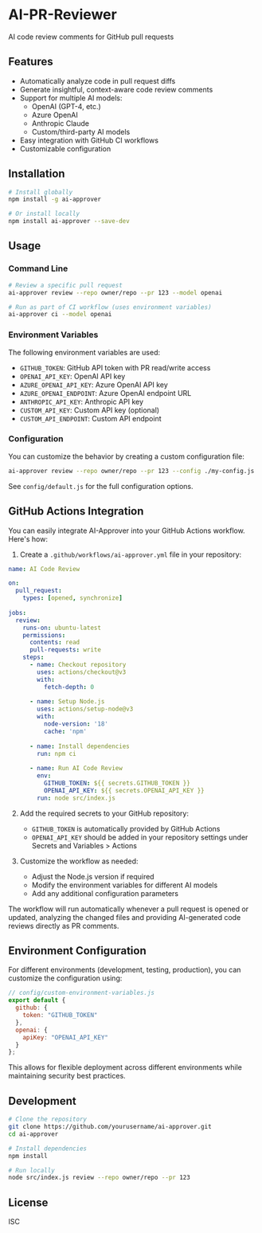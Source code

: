 # AI-PR-Reviewer

AI code review comments for GitHub pull requests

## Features

- Automatically analyze code in pull request diffs
- Generate insightful, context-aware code review comments
- Support for multiple AI models:
  - OpenAI (GPT-4, etc.)
  - Azure OpenAI
  - Anthropic Claude
  - Custom/third-party AI models
- Easy integration with GitHub CI workflows
- Customizable configuration

## Installation

```bash
# Install globally
npm install -g ai-approver

# Or install locally
npm install ai-approver --save-dev
```

## Usage

### Command Line

```bash
# Review a specific pull request
ai-approver review --repo owner/repo --pr 123 --model openai

# Run as part of CI workflow (uses environment variables)
ai-approver ci --model openai
```

### Environment Variables

The following environment variables are used:

- `GITHUB_TOKEN`: GitHub API token with PR read/write access
- `OPENAI_API_KEY`: OpenAI API key
- `AZURE_OPENAI_API_KEY`: Azure OpenAI API key
- `AZURE_OPENAI_ENDPOINT`: Azure OpenAI endpoint URL
- `ANTHROPIC_API_KEY`: Anthropic API key
- `CUSTOM_API_KEY`: Custom API key (optional)
- `CUSTOM_API_ENDPOINT`: Custom API endpoint

### Configuration

You can customize the behavior by creating a custom configuration file:

```bash
ai-approver review --repo owner/repo --pr 123 --config ./my-config.js
```

See `config/default.js` for the full configuration options.

## GitHub Actions Integration

You can easily integrate AI-Approver into your GitHub Actions workflow. Here's how:

1. Create a `.github/workflows/ai-approver.yml` file in your repository:

```yaml
name: AI Code Review

on:
  pull_request:
    types: [opened, synchronize]
    
jobs:
  review:
    runs-on: ubuntu-latest
    permissions:
      contents: read
      pull-requests: write
    steps:
      - name: Checkout repository
        uses: actions/checkout@v3
        with:
          fetch-depth: 0
          
      - name: Setup Node.js
        uses: actions/setup-node@v3
        with:
          node-version: '18'
          cache: 'npm'
          
      - name: Install dependencies
        run: npm ci
        
      - name: Run AI Code Review
        env:
          GITHUB_TOKEN: ${{ secrets.GITHUB_TOKEN }}
          OPENAI_API_KEY: ${{ secrets.OPENAI_API_KEY }}
        run: node src/index.js
```

2. Add the required secrets to your GitHub repository:
   - `GITHUB_TOKEN` is automatically provided by GitHub Actions
   - `OPENAI_API_KEY` should be added in your repository settings under Secrets and Variables > Actions

3. Customize the workflow as needed:
   - Adjust the Node.js version if required
   - Modify the environment variables for different AI models
   - Add any additional configuration parameters

The workflow will run automatically whenever a pull request is opened or updated, analyzing the changed files and providing AI-generated code reviews directly as PR comments.

## Environment Configuration

For different environments (development, testing, production), you can customize the configuration using:

```javascript
// config/custom-environment-variables.js
export default {
  github: {
    token: "GITHUB_TOKEN"
  },
  openai: {
    apiKey: "OPENAI_API_KEY"
  }
};
```

This allows for flexible deployment across different environments while maintaining security best practices.

## Development

```bash
# Clone the repository
git clone https://github.com/yourusername/ai-approver.git
cd ai-approver

# Install dependencies
npm install

# Run locally
node src/index.js review --repo owner/repo --pr 123
```

## License

ISC

